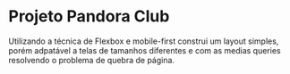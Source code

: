 

# Projeto Pandora Club

Utilizando a técnica de Flexbox e mobile-first construi um layout simples, porém adpatável a telas de tamanhos diferentes e com as medias queries resolvendo o problema de quebra de página.















